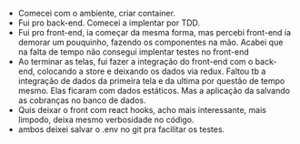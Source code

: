 - Comecei com o ambiente, criar container. 
- Fui pro back-end. Comecei a implentar por TDD.
- Fui pro front-end, ia começar da mesma forma, mas percebi
front-end ia demorar um pouquinho, fazendo os componentes na mão. Acabei que na falta de tempo não consegui implentar testes no front-end
- Ao terminar as telas, fui fazer a integração do front-end com o back-end, 
colocando a store e deixando os dados via redux. Faltou tb a integração de dados da primeira tela e da ultima
por questão de tempo mesmo. Elas ficaram com dados estáticos.
Mas a aplicação da salvando as cobranças no banco de dados.
- Quis deixar o front com react hooks, acho mais interessante,
mais limpodo, deixa mesmo verbosidade no código.
- ambos deixei salvar o .env no git pra facilitar os testes.
